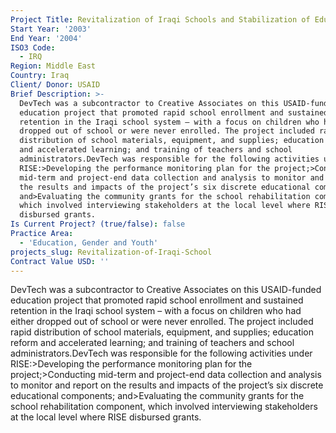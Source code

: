 ```yaml
---
Project Title: Revitalization of Iraqi Schools and Stabilization of Education (RISE) Project
Start Year: '2003'
End Year: '2004'
ISO3 Code:
  - IRQ
Region: Middle East
Country: Iraq
Client/ Donor: USAID
Brief Description: >-
  DevTech was a subcontractor to Creative Associates on this USAID-funded
  education project that promoted rapid school enrollment and sustained
  retention in the Iraqi school system – with a focus on children who had either
  dropped out of school or were never enrolled. The project included rapid
  distribution of school materials, equipment, and supplies; education reform
  and accelerated learning; and training of teachers and school
  administrators.DevTech was responsible for the following activities under
  RISE:>Developing the performance monitoring plan for the project;>Conducting
  mid-term and project-end data collection and analysis to monitor and report on
  the results and impacts of the project’s six discrete educational components;
  and>Evaluating the community grants for the school rehabilitation component,
  which involved interviewing stakeholders at the local level where RISE
  disbursed grants.
Is Current Project? (true/false): false
Practice Area:
  - 'Education, Gender and Youth'
projects_slug: Revitalization-of-Iraqi-School
Contract Value USD: ''
---
```

DevTech was a subcontractor to Creative Associates on this USAID-funded education project that promoted rapid school enrollment and sustained retention in the Iraqi school system – with a focus on children who had either dropped out of school or were never enrolled. The project included rapid distribution of school materials, equipment, and supplies; education reform and accelerated learning; and training of teachers and school administrators.DevTech was responsible for the following activities under RISE:>Developing the performance monitoring plan for the project;>Conducting mid-term and project-end data collection and analysis to monitor and report on the results and impacts of the project’s six discrete educational components; and>Evaluating the community grants for the school rehabilitation component, which involved interviewing stakeholders at the local level where RISE disbursed grants.